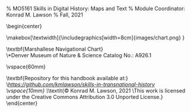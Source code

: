 % MO5161 Skills in Digital History: Maps and Text
% Module Coordinator: Konrad M. Lawson
% Fall, 2021

\begin{center}

\makebox[\textwidth]{\includegraphics[width=8cm]{images/chart.png} }


\textbf{Marshallese Navigational Chart}   
\\*Denver Museum of Nature \& Science Catalog No.: A926.1

\vspace{60mm}

\textbf{Repository for this handbook available at:}
\\*https://github.com/kmlawson/skills-in-transnational-history
\vspace{10mm}
\\*\textit{© Konrad M. Lawson, 2021
\\This work is licensed under the Creative Commons Attribution 3.0 Unported License.}
\end{center}


